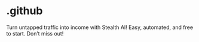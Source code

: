 # .github
Turn untapped traffic into income with Stealth AI! Easy, automated, and free to start. Don’t miss out!
